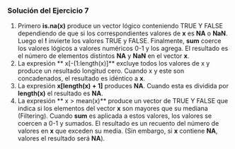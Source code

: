 ### Solución del Ejercicio 7

1. Primero **is.na(x)** produce un vector lógico conteniendo TRUE Y FALSE dependiendo de que si los correspondientes valores de **x** es **NA** o **NaN**. Luego el **!** invierte los valores TRUE y FALSE. Finalmente, **sum**  coerce los valores lógicos a valores numéricos 0-1  y  los agrega. El resultado es el número de elementos  distintos **NA** y **NaN** en el vector **x**.
2. La expresión ** x[-(1:length(x)]** excluye todos los valores de x y produce un resultado longitud cero. Cuando x y este son concadenados, el resultado es idéntico a **x**.
3. La expresión  **x[length(x) + 1]** produces **NA**. Cuando esta es dividida por **length(x)** el resultado es **NA**.
4. La expresión ** x > mean(x)** produce un vector de TRUE Y FALSE que indica si los elementos del vector **x** son mayores que su mediana (Filtering). Cuando **sum** es aplicada a estos valores, los valores se coercen a 0-1 y sumados. El resultado es un recuento del número de valores en **x** que exceden su media. (Sin embargo, si **x** contiene **NA**, valores el resultado será **NA**).